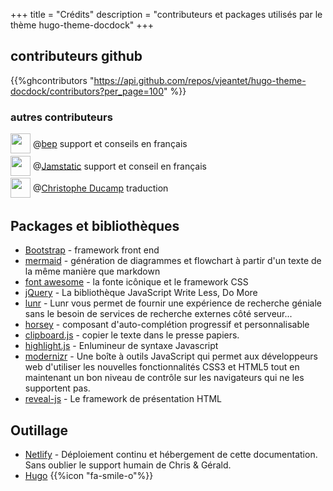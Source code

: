 +++
title = "Crédits"
description = "contributeurs et packages utilisés par le thème hugo-theme-docdock"
+++


## contributeurs github
{{%ghcontributors "https://api.github.com/repos/vjeantet/hugo-theme-docdock/contributors?per_page=100" %}}

### autres contributeurs
<div class="ghContributors">
    <div>
      <img src="https://avatars2.githubusercontent.com/u/394382?v=3" class="inline" width="32" height="32" style="height: 32px;height: 32px;margin-bottom:.25em; vertical-align:middle; ">
      <label>@<a href="https://github.com/bep">bep</a></label>
      <span class="contributions">support et conseils en français</span>
    </div>

<div>
      <img src="https://avatars2.githubusercontent.com/u/17439288?v=3&s=200" class="inline" width="32" height="32" style="height: 32px;height: 32px;margin-bottom:.25em; vertical-align:middle; ">
      <label>@<a href="https://github.com/jamstatic">Jamstatic</a></label>
      <span class="contributions">support et conseil en français</span>
    </div>
    
    
<div>
      <img src="https://avatars0.githubusercontent.com/u/174418?v=3&s=460" class="inline" width="32" height="32" style="height: 32px;height: 32px;margin-bottom:.25em; vertical-align:middle; ">
      <label>@<a href="https://github.com/ChristopheDucamp">Christophe Ducamp</a></label>
      <span class="contributions">traduction</span>
    </div>

</div>

## Packages et bibliothèques
* [Bootstrap](http://getbootstrap.com) - framework front end
* [mermaid](https://knsv.github.io/mermaid) - génération de diagrammes et flowchart à partir d'un texte de la même manière que markdown
* [font awesome](http://fontawesome.io/) - la fonte icônique et le framework CSS
* [jQuery](https://jquery.com) - La bibliothèque JavaScript Write Less, Do More
* [lunr](https://lunrjs.com) - Lunr vous permet de fournir une expérience de recherche géniale sans le besoin de services de recherche externes côté serveur...
* [horsey](https://bevacqua.github.io/horsey/) - composant d'auto-complétion progressif et personnalisable
* [clipboard.js](https://zenorocha.github.io/clipboard.js) - copier le texte dans le presse papiers.
* [highlight.js](https://highlightjs.org) - Enlumineur de syntaxe Javascript
* [modernizr](https://modernizr.com) - Une boîte à outils JavaScript qui permet aux développeurs web d'utiliser les nouvelles fonctionnalités CSS3 et HTML5 tout en maintenant un bon niveau de contrôle sur les navigateurs qui ne les supportent pas.
* [reveal-js](http://lab.hakim.se/reveal-js) - Le framework de présentation HTML

## Outillage

* [Netlify](https://www.netlify.com) - Déploiement continu et hébergement de cette documentation. Sans oublier le support humain de Chris & Gérald.
* [Hugo](https://gohugo.io/) {{%icon "fa-smile-o"%}}
